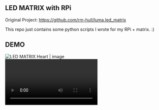 
## LED MATRIX with RPi
Original Project: https://github.com/rm-hull/luma.led_matrix

This repo just contains some python scripts I wrote for my RPi + matrix. :)

## DEMO 

![LED MATRIX Heart | image](https://i.imgur.com/a/YdoV9UF) <br>
![LED MATRIX what the heck is a chungus | gif](https://i.imgur.com/VzPhvkO.mp4)
